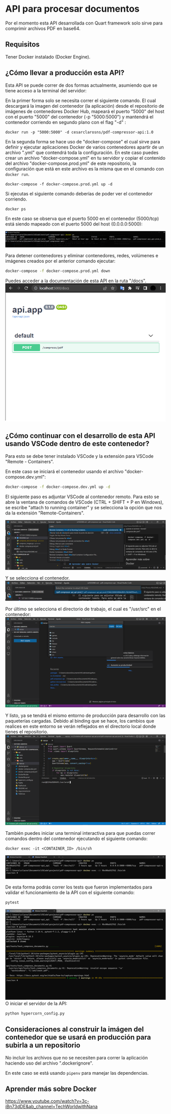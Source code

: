 # API para procesar documentos

Por el momento esta API desarrollada con Quart framework solo sirve para comprimir archivos PDF en base64.

## Requisitos

Tener Docker instalado (Docker Engine).

## ¿Cómo llevar a producción esta API?

Esta API se puede correr de dos formas actualmente, asumiendo que se tiene acceso a la terminal del servidor:

En la primer forma solo se necesita correr el siguiente comando. El cual descargará la imagen del contenedor (la aplicación) desde el repositorio de imágenes de contenedores Docker Hub, mapeará el puerto "5000" del host con el puerto "5000" del contenedor (-p "5000:5000") y mantendrá el contenedor corriendo en segundo plano con el flag "-d" :

```docker
docker run -p "5000:5000" -d cesarclarosns/pdf-compressor-api:1.0
```

En la segunda forma se hace uso de "docker-compose" el cual sirve para definir y ejecutar aplicaciones Docker de varios contenedores apartir de un archivo ".yml" que contendrá toda la configuración. En este caso puedes crear un archivo "docker-compose.yml" en tu servidor y copiar el contenido del archivo "docker-compose.prod.yml" de este repositorio, la configuración que está en este archivo es la misma que en el comando con `docker run`.

```docker
docker-compose -f docker-compose.prod.yml up -d
```

Si ejecutas el siguiente comando deberías de poder ver el contenedor corriendo.

```docker
docker ps
```

En este caso se observa que el puerto 5000 en el contenedor (5000/tcp) está siendo mapeado con el puerto 5000 del host (0.0.0.0:5000):

![docker-ps](./static/docker-ps.png)

Para detener contenedores y eliminar contenedores, redes, volúmenes e imágenes creados por el anterior comando ejecutar:

```bash
docker-compose -f docker-compose.prod.yml down
```

Puedes acceder a la documentación de esta API en la ruta "/docs".
![Docs](./static/docs.png)

## ¿Cómo continuar con el desarrollo de esta API usando VSCode dentro de este contenedor?

Para esto se debe tener instalado VSCode y la extensión para VSCode "Remote - Containers".

En este caso se iniciará el contenedor usando el archivo "docker-compose.dev.yml":

```bash
docker-compose -f docker-compose.dev.yml up -d
```

El siguiente paso es adjuntar VSCode al contenedor remoto. Para esto se abre la ventana de comandos de VSCode (CTRL + SHIFT + P en Windows), se escribe "attach to running container" y se selecciona la opción que nos da la extensión "Remote-Containers".

![Attach to running container](./static/attach-to-running-container.png)

Y se selecciona el contenedor.
![Select container](./static/select-container.png)

Por último se selecciona el directorio de trabajo, el cual es "/usr/src" en el contenedor:
![Select workir](./static/select-workdir.png)

Y listo, ya se tendrá el mismo entorno de producción para desarrollo con las paqueterías cargadas. Debido al binding que se hace, los cambios que realices en este entorno se verán reflejados en el directorio local donde tienes el repositorio.
![Dev env](./static/dev-env.png)

También puedes iniciar una terminal interactiva para que puedas correr comandos dentro del contenedor ejecutando el siguiente comando:

```docker
docker exec -it <CONTAINER_ID> /bin/sh
```

![Interactive terminal](./static/interactive-terminal.png)

De esta forma podrás correr los tests que fueron implementados para validar el funcionamiento de la API con el siguiente comando:

```python
pytest
```

![Running tests](./static/running-tests.png)
O iniciar el servidor de la API:

```python
python hypercorn_config.py
```

## Consideraciones al construir la imágen del contenedor que se usará en producción para subirla a un repositorio

No incluir los archivos que no se necesiten para correr la aplicación haciendo uso del archivo ".dockerignore".

En este caso se está usando `pipenv` para manejar las dependencias.

## Aprender más sobre Docker

https://www.youtube.com/watch?v=3c-iBn73dDE&ab_channel=TechWorldwithNana
